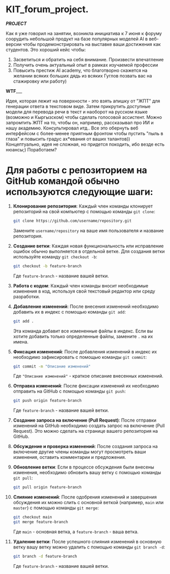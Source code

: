 
# KIT_forum_project.


_____________PROJECT_____________

Как я уже говорил на занятии, возникла инициатива к 7 июня к форуму соорудить небольшой продукт на базе популярных моделей AI в веб-версии чтобы продемонстрировать на выставке ваши достижения как студентов. Это хороший кейс чтобы:
1) Засветиться и обратить на себя внимание. Произвести впечатление
2) Получить очень актуальный опыт в рамках изучаемой профессии
3) Повысить престиж AI academy, что благотворно скажется на желании всяких больших дядь из всяких Гуглов позвать вас на стажировку или работу)

________WTF___________

Идея, которая лежит на поверхности - это взять апишку от "ЖПТ" для генерации ответа в текстовом виде. Затем прикрутить доступные модели для перевода речи в текст и наоборот на русском языке (возможно и Кыргызском) чтобы сделать голосовой ассистент. Можно запромтить ЖПТ на то, чтобы он, например, рассказывал про ИИ и нашу академию. Консультировал итд.. Все это обернуть веб интерфейсом с более-менее приятным фронтом чтобы пустить "пыль в глаза" и повысить градус ах*евания от ваших талантов)) Концептуально, идея не сложная, но придется покодить, ибо везде есть нюансы;) Поработаем?



# Для работы с репозиторием на GitHub командой обычно используются следующие шаги:

1. **Клонирование репозитория**: Каждый член команды клонирует репозиторий на свой компьютер с помощью команды `git clone`:

   ```sh
   git clone https://github.com/username/repository.git
   ```

   Замените `username/repository` на ваше имя пользователя и название репозитория.

2. **Создание ветки**: Каждая новая функциональность или исправление ошибок обычно выполняется в отдельной ветке. Для создания ветки используйте команду `git checkout -b`:

   ```sh
   git checkout -b feature-branch
   ```

   Где `feature-branch` - название вашей ветки.

3. **Работа с кодом**: Каждый член команды вносит необходимые изменения в код, используя свой текстовый редактор или среду разработки.

4. **Добавление изменений**: После внесения изменений необходимо добавить их в индекс с помощью команды `git add`:

   ```sh
   git add .
   ```

   Эта команда добавит все измененные файлы в индекс. Если вы хотите добавить только определенные файлы, замените `.` на их имена.

5. **Фиксация изменений**: После добавления изменений в индекс их необходимо зафиксировать с помощью команды `git commit`:

   ```sh
   git commit -m "Описание изменений"
   ```

   Где `"Описание изменений"` - краткое описание внесенных изменений.

6. **Отправка изменений**: После фиксации изменений их необходимо отправить на GitHub с помощью команды `git push`:

   ```sh
   git push origin feature-branch
   ```

   Где `feature-branch` - название вашей ветки.

7. **Создание запроса на включение (Pull Request)**: После отправки изменений на GitHub необходимо создать запрос на включение (Pull Request). Это можно сделать на странице вашего репозитория на GitHub.

8. **Обсуждение и проверка изменений**: После создания запроса на включение другие члены команды могут просмотреть ваши изменения, оставить комментарии и предложения.

9. **Обновление ветки**: Если в процессе обсуждения были внесены изменения, необходимо обновить вашу ветку с помощью команды `git pull`:

   ```sh
   git pull origin feature-branch
   ```

10. **Слияние изменений**: После одобрения изменений и завершения обсуждения их можно слить с основной веткой (например, `main` или `master`) с помощью команды `git merge`:

    ```sh
    git checkout main
    git merge feature-branch
    ```

    Где `main` - основная ветка, а `feature-branch` - ваша ветка.

11. **Удаление ветки**: После успешного слияния изменений в основную ветку вашу ветку можно удалить с помощью команды `git branch -d`:

    ```sh
    git branch -d feature-branch
    ```

    Где `feature-branch` - название вашей ветки.
